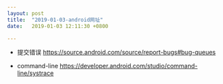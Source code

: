 ```yaml
---
layout: post
title:  "2019-01-03-android网址"
date:   2019-01-03 12:11:30 +0800

---
```


* 提交错误
https://source.android.com/source/report-bugs#bug-queues

* command-line
https://developer.android.com/studio/command-line/systrace